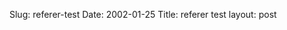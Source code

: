 Slug: referer-test
Date: 2002-01-25
Title: referer test
layout: post

<script src="http://www.yaywastaken.com/referer/referer-js.asp?site=redmonkWeblog&amp;url=http://www.redmonk.net"></script>

 <script src="http://www.yaywastaken.com/referer/referer-js.asp?site=redmonk&amp;url=http://www.redmonk.net"></script>
